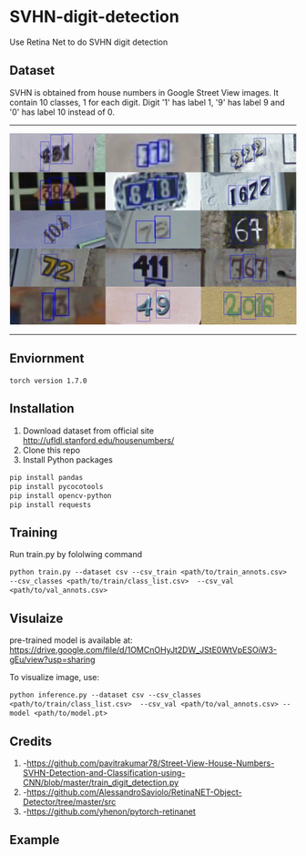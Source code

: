 # SVHN-digit-detection
Use Retina Net to do SVHN digit detection
  ## Dataset
    
   SVHN is obtained from house numbers in Google Street View images. It contain 10 classes, 1 for each digit. Digit '1' has label 1, '9' has label 9 and '0' has label 10 instead of 0.
   
  ---

  <p align="center">
  <img src="svhn.png">
  </p>

  ---
  ## Enviornment
  ```
  torch version 1.7.0
  ```
  ## Installation
   1) Download dataset from official site
    http://ufldl.stanford.edu/housenumbers/
   2) Clone this repo
   3) Install Python packages
   ```
   pip install pandas
   pip install pycocotools
   pip install opencv-python
   pip install requests
   ```
  ## Training
   Run train.py by fololwing command
      
    python train.py --dataset csv --csv_train <path/to/train_annots.csv>  --csv_classes <path/to/train/class_list.csv>  --csv_val <path/to/val_annots.csv>
 
    
  ## Visulaize
  pre-trained model is available at:
  https://drive.google.com/file/d/1OMCnOHyJt2DW_JStE0WtVpESOiW3-gEu/view?usp=sharing
  
  To visualize image, use:
  ```
  python inference.py --dataset csv --csv_classes <path/to/train/class_list.csv>  --csv_val <path/to/val_annots.csv> --model <path/to/model.pt>
  ```
  ## Credits
   1) -https://github.com/pavitrakumar78/Street-View-House-Numbers-SVHN-Detection-and-Classification-using-CNN/blob/master/train_digit_detection.py
   2) -https://github.com/AlessandroSaviolo/RetinaNET-Object-Detector/tree/master/src
   3) -https://github.com/yhenon/pytorch-retinanet</h3>
  ## Example
